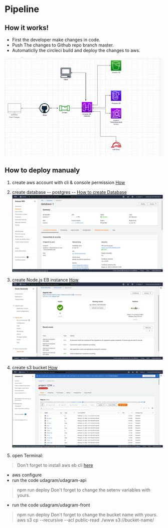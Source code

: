 # Pipeline 

## How it works!

- First the developer make changes in code.
- Push The changes to Github repo branch master.
- Automaticlly the circleci build and deploy the changes to aws.

![pipeline image](../images/pipeline.png)


## How to deploy manualy
1. create aws account with cli & console permission [How](https://docs.aws.amazon.com/IAM/latest/UserGuide/id_users_create.html)
>
2. create database -- postgres -- [How to create Database](https://aws.amazon.com/getting-started/hands-on/create-connect-postgresql-db/)
![rds](../images/rds.png)
3. create Node.js EB instance [How](https://docs.aws.amazon.com/elasticbeanstalk/latest/dg/eb3-create.html)
![app](../images/app.png)
4. create s3 bucket [How](https://docs.aws.amazon.com/AmazonS3/latest/userguide/create-bucket-overview.html)
![s3](../images/s3.png)

5. open Terminal:
>Don't forget to install aws eb cli [here](https://docs.aws.amazon.com/elasticbeanstalk/latest/dg/eb-cli3-install.html)
 - aws configure <enter your credintials>
 - run the code udagram/udagram-api 
 >npm run deploy
>Don't forget to change the setenv variables with yours.
 - run the code udagram/udagram-front 
 >npm run deploy
>Don't forget to change the bucket name with yours. aws s3 cp --recursive --acl public-read ./www s3://bucket-name/


